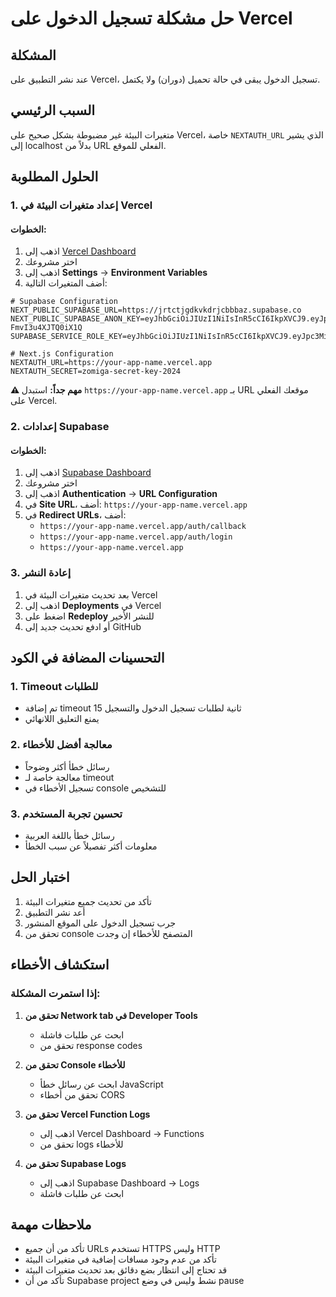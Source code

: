 # حل مشكلة تسجيل الدخول على Vercel

## المشكلة
عند نشر التطبيق على Vercel، تسجيل الدخول يبقى في حالة تحميل (دوران) ولا يكتمل.

## السبب الرئيسي
متغيرات البيئة غير مضبوطة بشكل صحيح على Vercel، خاصة `NEXTAUTH_URL` الذي يشير إلى localhost بدلاً من URL الفعلي للموقع.

## الحلول المطلوبة

### 1. إعداد متغيرات البيئة في Vercel

#### الخطوات:
1. اذهب إلى [Vercel Dashboard](https://vercel.com/dashboard)
2. اختر مشروعك
3. اذهب إلى **Settings** → **Environment Variables**
4. أضف المتغيرات التالية:

```env
# Supabase Configuration
NEXT_PUBLIC_SUPABASE_URL=https://jrtctjgdkvkdrjcbbbaz.supabase.co
NEXT_PUBLIC_SUPABASE_ANON_KEY=eyJhbGciOiJIUzI1NiIsInR5cCI6IkpXVCJ9.eyJpc3MiOiJzdXBhYmFzZSIsInJlZiI6ImpydGN0amdka3ZrZHJqY2JiYmF6Iiwicm9sZSI6ImFub24iLCJpYXQiOjE3NTYwMzgyMzksImV4cCI6MjA3MTYxNDIzOX0.39DoF_bU7Yp8MuYoDffNab8h8T-FmvI3u4XJTQ0iX1Q
SUPABASE_SERVICE_ROLE_KEY=eyJhbGciOiJIUzI1NiIsInR5cCI6IkpXVCJ9.eyJpc3MiOiJzdXBhYmFzZSIsInJlZiI6ImpydGN0amdka3ZrZHJqY2JiYmF6Iiwicm9sZSI6InNlcnZpY2Vfcm9sZSIsImlhdCI6MTc1NjAzODIzOSwiZXhwIjoyMDcxNjE0MjM5fQ.Ej8qJQZvXhQGJQZvXhQGJQZvXhQGJQZvXhQGJQZvXhQ

# Next.js Configuration
NEXTAUTH_URL=https://your-app-name.vercel.app
NEXTAUTH_SECRET=zomiga-secret-key-2024
```

**⚠️ مهم جداً:** استبدل `https://your-app-name.vercel.app` بـ URL موقعك الفعلي على Vercel.

### 2. إعدادات Supabase

#### الخطوات:
1. اذهب إلى [Supabase Dashboard](https://supabase.com/dashboard)
2. اختر مشروعك
3. اذهب إلى **Authentication** → **URL Configuration**
4. في **Site URL**، أضف: `https://your-app-name.vercel.app`
5. في **Redirect URLs**، أضف:
   - `https://your-app-name.vercel.app/auth/callback`
   - `https://your-app-name.vercel.app/auth/login`
   - `https://your-app-name.vercel.app`

### 3. إعادة النشر

1. بعد تحديث متغيرات البيئة في Vercel
2. اذهب إلى **Deployments** في Vercel
3. اضغط على **Redeploy** للنشر الأخير
4. أو ادفع تحديث جديد إلى GitHub

## التحسينات المضافة في الكود

### 1. Timeout للطلبات
- تم إضافة timeout 15 ثانية لطلبات تسجيل الدخول والتسجيل
- يمنع التعليق اللانهائي

### 2. معالجة أفضل للأخطاء
- رسائل خطأ أكثر وضوحاً
- معالجة خاصة لـ timeout
- تسجيل الأخطاء في console للتشخيص

### 3. تحسين تجربة المستخدم
- رسائل خطأ باللغة العربية
- معلومات أكثر تفصيلاً عن سبب الخطأ

## اختبار الحل

1. تأكد من تحديث جميع متغيرات البيئة
2. أعد نشر التطبيق
3. جرب تسجيل الدخول على الموقع المنشور
4. تحقق من console المتصفح للأخطاء إن وجدت

## استكشاف الأخطاء

### إذا استمرت المشكلة:

1. **تحقق من Network tab في Developer Tools**
   - ابحث عن طلبات فاشلة
   - تحقق من response codes

2. **تحقق من Console للأخطاء**
   - ابحث عن رسائل خطأ JavaScript
   - تحقق من أخطاء CORS

3. **تحقق من Vercel Function Logs**
   - اذهب إلى Vercel Dashboard → Functions
   - تحقق من logs للأخطاء

4. **تحقق من Supabase Logs**
   - اذهب إلى Supabase Dashboard → Logs
   - ابحث عن طلبات فاشلة

## ملاحظات مهمة

- تأكد من أن جميع URLs تستخدم HTTPS وليس HTTP
- تأكد من عدم وجود مسافات إضافية في متغيرات البيئة
- قد تحتاج إلى انتظار بضع دقائق بعد تحديث متغيرات البيئة
- تأكد من أن Supabase project نشط وليس في وضع pause